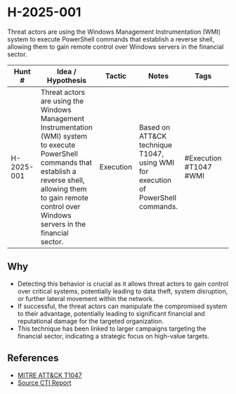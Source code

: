 # H-2025-001

Threat actors are using the Windows Management Instrumentation (WMI) system to execute PowerShell commands that establish a reverse shell, allowing them to gain remote control over Windows servers in the financial sector.

| Hunt #       | Idea / Hypothesis                                                      | Tactic         | Notes                                      | Tags                           | Submitter                                   |
|--------------|-------------------------------------------------------------------------|----------------|--------------------------------------------|--------------------------------|---------------------------------------------|
| H-2025-001    | Threat actors are using the Windows Management Instrumentation (WMI) system to execute PowerShell commands that establish a reverse shell, allowing them to gain remote control over Windows servers in the financial sector. | Execution | Based on ATT&CK technique T1047, using WMI for execution of PowerShell commands. | #Execution #T1047 #WMI | [hearth-auto-intel](https://github.com/THORCollective/HEARTH) |

## Why
- Detecting this behavior is crucial as it allows threat actors to gain control over critical systems, potentially leading to data theft, system disruption, or further lateral movement within the network.
- If successful, the threat actors can manipulate the compromised system to their advantage, potentially leading to significant financial and reputational damage for the targeted organization.
- This technique has been linked to larger campaigns targeting the financial sector, indicating a strategic focus on high-value targets.

## References
- [MITRE ATT&CK T1047](https://attack.mitre.org/techniques/T1047/)
- [Source CTI Report](https://www.huntress.com/blog/inside-bluenoroff-web3-intrusion-analysis)